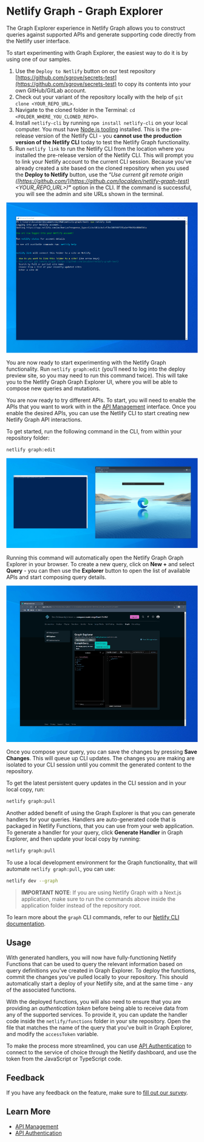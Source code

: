 # Netlify Graph - Graph Explorer

The Graph Explorer experience in Netlify Graph allows you to construct queries against supported APIs and generate supporting code directly from the Netlify user interface.

To start experimenting with Graph Explorer, the easiest way to do it is by using one of our samples.

1. Use the `Deploy to Netlify` button on our test repository [https://github.com/sgrove/secrets-test](https://github.com/sgrove/secrets-test) to copy its contents into your own GitHub/GitLab account.
2. Check out your variant of the repository locally with the help of `git clone <YOUR_REPO_URL>`.
3. Navigate to the cloned folder in the Terminal: `cd <FOLDER_WHERE_YOU_CLONED_REPO>`.
4. Install `netlify-cli` by running `npm install netlify-cli` on your local computer. You must have [Node.js tooling](https://nodejs.org/en/download/) installed. This is the pre-release version of the Netlify CLI - you **cannot use the production version of the Netlify CLI** today to test the Netlify Graph functionality.
5. Run `netlify link` to run the Netlify CLI from the location where you installed the pre-release version of the Netlify CLI. This will prompt you to link your Netlify account to the current CLI session. Because you’ve already created a site based on the cloned repository when you used the **Deploy to Netlify** button, use the “*Use current git remote origin ([https://github.com/](https://github.com/localden/netlify-graph-test)<YOUR_REPO_URL>)***”** option in the CLI. If the command is successful, you will see the admin and site URLs shown in the terminal.

![Linking Netlify Graph from the PowerShell console on Windows](../../../media/graph/terminal-graph-status.gif)

You are now ready to start experimenting with the Netlify Graph functionality. Run `netlify graph:edit` (you’ll need to log into the deploy preview site, so you may need to run this command twice). This will take you to the Netlify Graph Graph Explorer UI, where you will be able to compose new queries and mutations.

You are now ready to try different APIs. To start, you will need to enable the APIs that you want to work with in the [API Management](management.md) interface. Once you enable the desired APIs, you can use the Netlify CLI to start creating new Netlify Graph API interactions.

To get started, run the following command in the CLI, from within your repository folder:

```bash
netlify graph:edit
```

![Kickstarting Netlify Graph editing from the CLI](../../../media/graph/edit-graph.gif)

Running this command will automatically open the Netlify Graph Graph Explorer in your browser. To create a new query, click on **New +** and select **Query** - you can then use the **Explorer** button to open the list of available APIs and start composing query details.

![Using the Graph Explorer in Netlify Graph](../../../media/graph/graph-explorer.gif)

Once you compose your query, you can save the changes by pressing **Save Changes**. This will queue up CLI updates. The changes you are making are isolated to your CLI session until you commit the generated content to the repository.

To get the latest persistent query updates in the CLI session and in your local copy, run:

```bash
netlify graph:pull
```

Another added benefit of using the Graph Explorer is that you can generate handlers for your queries. Handlers are auto-generated code that is packaged in Netlify Functions, that you can use from your web application. To generate a handler for your query, click **Generate Handler** in Graph Explorer, and then update your local copy by running:

```bash
netlify graph:pull
```

To use a local development environment for the Graph functionality, that will automate `netlify graph:pull`, you can use:

```bash
netlify dev --graph
```

>**IMPORTANT NOTE**: If you are using Netlify Graph with a Next.js application, make sure to run the commands above inside the application folder instead of the repository root.

To learn more about the `graph` CLI commands, refer to our [Netlify CLI documentation](https://cli.netlify.com/commands/graph/).

## Usage

With generated handlers, you will now have fully-functioning Netlify Functions that can be used to query the relevant information based on query definitions you've created in Graph Explorer. To deploy the functions, commit the changes you've pulled locally to your repository. This should automatically start a deploy of your Netlify site, and at the same time - any of the associated functions.

With the deployed functions, you will also need to ensure that you are providing an _authentication token_ before being able to receive data from any of the supported services. To provide it, you can update the handler code inside the `netlify/functions` folder in your site repository. Open the file that matches the name of the query that you've built in Graph Explorer, and modify the `accessToken` variable.

To make the process more streamlined, you can use [API Authentication](authentication.md) to connect to the service of choice through the Netlify dashboard, and use the token from the JavaScript or TypeScript code.

## Feedback

If you have any feedback on the feature, make sure to [fill out our survey](https://ntl.fyi/apiauthsurvey).

## Learn More

- [API Management](management.md)
- [API Authentication](authentication.md)
